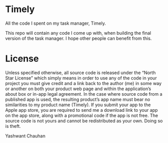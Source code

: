 Timely
======

All the code I spent on my task manager, Timely. 

This repo will contain any code I come up with, when building the final version of the task manager. I hope other people can benefit from this.

License
=======
Unless specified otherwise, all source code is released under the “North Star License” which simply means in order to use any of the code in your project you must give credit and a link back to the author (me) in some way or another on both your product web page and within the application’s about box or in-app legal agreement. In the case where source code from a published app is used, the resulting product’s app name must bear no similarities to my product name (Timely). If you submit your app to the Apple app store, you are required to send me a download link to your app on the app store, along with a promotional code if the app is not free. The source code is not yours and cannot be redistributed as your own. Doing so is theft.

Yashwant Chauhan
